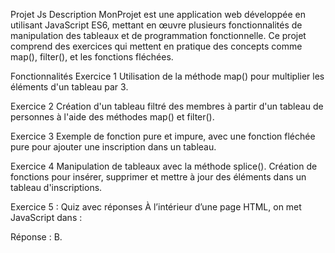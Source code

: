 Projet Js
Description
MonProjet est une application web développée en utilisant JavaScript ES6, mettant en œuvre plusieurs fonctionnalités de manipulation des tableaux et de programmation fonctionnelle. Ce projet comprend des exercices qui mettent en pratique des concepts comme map(), filter(), et les fonctions fléchées.

Fonctionnalités
Exercice 1
Utilisation de la méthode map() pour multiplier les éléments d'un tableau par 3.

Exercice 2
Création d'un tableau filtré des membres à partir d'un tableau de personnes à l'aide des méthodes map() et filter().

Exercice 3
Exemple de fonction pure et impure, avec une fonction fléchée pure pour ajouter une inscription dans un tableau.

Exercice 4
Manipulation de tableaux avec la méthode splice(). Création de fonctions pour insérer, supprimer et mettre à jour des éléments dans un tableau d'inscriptions.

Exercice 5 : Quiz avec réponses
À l’intérieur d’une page HTML, on met JavaScript dans :

Réponse : B. <script>
La vraie syntaxe pour changer le contenu de l’élément <span id=’span1’>test</span> est :

Réponse : A. document.getElementById('span1').innerHTML='salut monde'
L’emplacement de JavaScript peut être :

Réponse : C. Les deux
La bonne syntaxe pour faire référence à un script externe script1.js est :

Réponse : C. <script src='script1.js'>
Un script externe doit contenir le tag <script> :

Réponse : A. Oui
Pour créer une fonction en JavaScript, on utilise :

Réponse : B. function function1()
Pour écrire une condition if, on utilise :

Réponse : C. if(x==7)
Pour écrire une condition où x n’est pas égal à 7 :

Réponse : D. if (x != 7)
La bonne syntaxe de la boucle while est :

Réponse : B. while (k <= 20)
La bonne syntaxe de la boucle for est :

Réponse : C. for(j=0; j<=10; j++)
La syntaxe correcte pour créer un tableau est :

Réponse : B. const fruits = ['pomme', 'orange', 'banane']
L'événement déclenché lorsqu’on clique sur un élément HTML est :

Réponse : B. onclick
JavaScript est sensible à la casse :

Réponse : A. Oui
Le code numbers.filter(n => n >= 5) affiche :

Réponse : D. [7, 5, 9, 10]
Le code numbers.find(n => n >= 5) affiche :

Réponse : B. 7
Le code numbers.find(n => n == 6) affiche :

Réponse : D. undefined
Le code numbers.map(n => n * 2) affiche :

Réponse : C. [6, 14, 4, 10, 18, 8, 20]
Le code numbers.reduce((total, n) => total + n, 0) affiche :

Réponse : A. 40
Le code avec salutation("rami", hello) et salutation("fahmi", salut) affiche :

Réponse : B. hello RAMI et salut FAHMI
Le code avec setInterval(incremente, 1000) affiche :

Réponse : B. Affiche des valeurs de 1 à 59 puis recommence de 0 à 59 plusieurs fois
Prérequis
Node.js
Un navigateur moderne
Installation
Clonez ce dépôt :

git clone https://github.com/username/projetjs.git
Ouvrez le projet dans votre éditeur de code préféré.